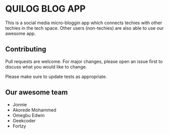# QUILOG BLOG APP

This is a social media micro-bloggin app which connects techies with other techies in the tech space. Other users (non-techies) are also able to use our awesome app.

## Contributing

Pull requests are welcome. For major changes, please open an issue first
to discuss what you would like to change.

Please make sure to update tests as appropriate.

## Our awesome team
* Jonnie
* Akorede Mohammed
* Omegbu Edwin
* Geekcoder
* Fortzy